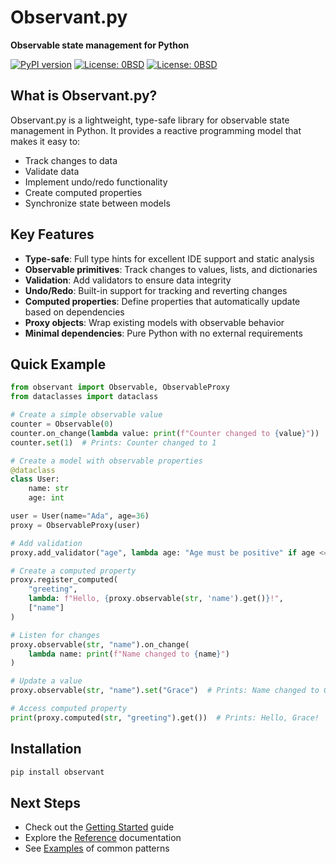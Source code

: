 # Observant.py

**Observable state management for Python**

[![PyPI version](https://badge.fury.io/py/observant.svg)](https://badge.fury.io/py/observant)
[![License: 0BSD](https://img.shields.io/badge/License-0BSD-990099.svg)](https://opensource.org/license/0BSD)
[![License: 0BSD](https://img.shields.io/badge/python-3.12-008026.svg)](https://www.python.org/)

## What is Observant.py?

Observant.py is a lightweight, type-safe library for observable state management in Python. It provides a reactive programming model that makes it easy to:

- Track changes to data
- Validate data
- Implement undo/redo functionality
- Create computed properties
- Synchronize state between models

## Key Features

- **Type-safe**: Full type hints for excellent IDE support and static analysis
- **Observable primitives**: Track changes to values, lists, and dictionaries
- **Validation**: Add validators to ensure data integrity
- **Undo/Redo**: Built-in support for tracking and reverting changes
- **Computed properties**: Define properties that automatically update based on dependencies
- **Proxy objects**: Wrap existing models with observable behavior
- **Minimal dependencies**: Pure Python with no external requirements

## Quick Example

```python
from observant import Observable, ObservableProxy
from dataclasses import dataclass

# Create a simple observable value
counter = Observable(0)
counter.on_change(lambda value: print(f"Counter changed to {value}"))
counter.set(1)  # Prints: Counter changed to 1

# Create a model with observable properties
@dataclass
class User:
    name: str
    age: int

user = User(name="Ada", age=36)
proxy = ObservableProxy(user)

# Add validation
proxy.add_validator("age", lambda age: "Age must be positive" if age <= 0 else None)

# Create a computed property
proxy.register_computed(
    "greeting", 
    lambda: f"Hello, {proxy.observable(str, 'name').get()}!",
    ["name"]
)

# Listen for changes
proxy.observable(str, "name").on_change(
    lambda name: print(f"Name changed to {name}")
)

# Update a value
proxy.observable(str, "name").set("Grace")  # Prints: Name changed to Grace

# Access computed property
print(proxy.computed(str, "greeting").get())  # Prints: Hello, Grace!
```

## Installation

```bash
pip install observant
```

## Next Steps

- Check out the [Getting Started](getting_started.md) guide
- Explore the [Reference](reference/observable.md) documentation
- See [Examples](examples/basic.md) of common patterns
